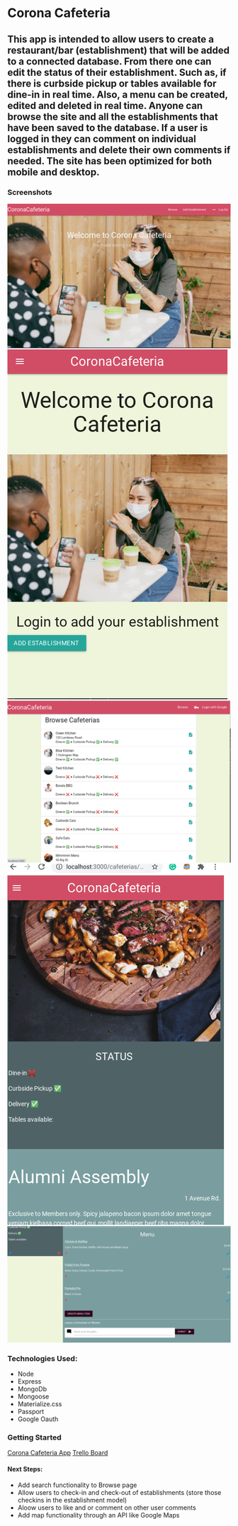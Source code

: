 # Corona Cafeteria
This app is intended to allow users to create a restaurant/bar (establishment) that will be added to a connected database. From there one can edit the status of their establishment. Such as, if there is curbside pickup or tables available for dine-in in real time. Also, a menu can be created, edited and deleted in real time. Anyone can browse the site and all the establishments that have been saved to the database. If a user is logged in they can comment on individual establishments and delete their own comments if needed. The site has been optimized for both mobile and desktop.
---
### Screenshots
![Desktop landing screen](./public/images/desktoplanding.png) ![mobile landing screen](./public/images/mobilelanding.png) ![browse screen](./public/images/Browse.png) ![status pane logged in](./public/images/statusmobile.png) ![ menu screen logged in](./public/images/loggedinmenu.png) 

### Technologies Used:
- Node
- Express
- MongoDb
- Mongoose
- Materialize.css
- Passport
- Google Oauth

### Getting Started
[Corona Cafeteria App](https://corona-cafeteria.herokuapp.com/) [Trello Board](https://trello.com/b/M60YEoGE/corona-cafeteria)

#### Next Steps:
- Add search functionality to Browse page
- Allow users to check-in and check-out of establishments (store those checkins in the establishment model)
- Aloow users to like and or comment on other user comments
- Add map functionality through an API like Google Maps

